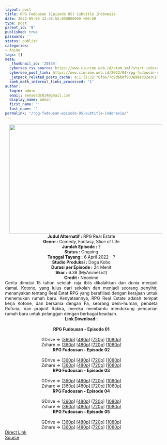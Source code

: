 ```yaml
---
layout: post
title: RPG Fudousan (Episode 05) Subtitle Indonesia
date: 2022-05-05 12:38:52.000000000 +00:00
type: post
parent_id: '0'
published: true
password: ''
status: publish
categories:
- Anime
tags: []
meta:
  _thumbnail_id: '25834'
  cyberseo_rss_source: https://www.ciunime.web.id/atom.xml?start-index=1
  cyberseo_post_link: https://www.ciunime.web.id/2022/04/rpg-fudousan-subtitle-indonesia.html
  _jetpack_related_posts_cache: a:1:{s:32:"8f6677c9d6b0f903e98ad32ec61f8deb";a:2:{s:7:"expires";i:1655482462;s:7:"payload";a:3:{i:0;a:1:{s:2:"id";i:26931;}i:1;a:1:{s:2:"id";i:26840;}i:2;a:1:{s:2:"id";i:26737;}}}}
  rank_math_internal_links_processed: '1'
author:
  login: admin
  email: senseads014@gmail.com
  display_name: admin
  first_name: ''
  last_name: ''
permalink: "/rpg-fudousan-episode-05-subtitle-indonesia/"
---
```

<div class="separator" style="clear: both; text-align: center;"><a href="https://blogger.googleusercontent.com/img/b/R29vZ2xl/AVvXsEjx9ILvfNoqNBR3mmIBlaNqygmGKwYlItqlvUmFp1gdwslUOIXNs_hfh9F6JzBlkV9qyFteGC0psgCg-pib5b4Tq1n6h81INCy2mEuKy1PDteGOYsi85uGpFyyPQiGbPRF481l8Am0ip7KTDA9W3WUlBLDtgu2ofBTGNzOp2sU5Iu-qjpDxCryDPlVO/s1280/RPG%20Fudousan.jpg" style="margin-left: 1em; margin-right: 1em;"><img border="0" data-original-height="720" data-original-width="1280" height="360" src="{{ site.baseurl }}/assets/2022/05/RPG%20Fudousan.jpg" width="640" /></a></div>
<div class="separator" style="clear: both; text-align: center;"></div>
<div style="text-align: center;"><b>Judul</b><b><b> Alternatif</b> :</b> RPG Real Estate</div>
<div style="text-align: center;"><b><b>Genre :</b></b> Comedy, Fantasy, Slice of Life</div>
<div style="text-align: center;"><b>Jumlah Episode :</b> ?<br /><b>Status :&nbsp;</b>Ongoing<br /><b>Tanggal Tayang :</b> 6 April&nbsp;2022 - ?<br /><b>Studio Produksi :</b>&nbsp;Doga Kobo<br /><b>Durasi per Episode :</b> 24 Menit</div>
<div style="text-align: center;"><b>Skor :</b> 6.38 (MyAnimeList)</div>
<div style="text-align: center;"><b>Credit :</b>&nbsp;Neonime</div>
<div style="text-align: center;"></div>
<div style="text-align: justify;">Cerita dimulai 15 tahun setelah raja iblis dikalahkan dan dunia menjadi damai. Kotone, yang lulus dari sekolah dan menjadi seorang penyihir, menanyakan tentang Real Estat RPG yang berafiliasi dengan kerajaan untuk menemukan rumah baru. Kenyataannya, RPG Real Estate adalah tempat kerja Kotone, dan bersama dengan Fa, seorang demi-human, pendeta Rufuria, dan prajurit Rakira, mereka membantu mendukung pencarian rumah baru untuk pelanggan dengan berbagai keadaan.</div>
<div style="text-align: justify;"></div>
<div style="text-align: justify;"></div>
<div style="text-align: center;">
<div style="text-align: center;">
<div style="text-align: left;">
<div style="text-align: center;"><b>Link Download :</b></div>
<div style="text-align: center;"><b><br /></b></div>
<div style="text-align: center;"><span style="text-align: left;"><b>RPG Fudousan&nbsp;</b></span><b>- Episode 01</b></div>
<div style="text-align: center;"><b><br /></b></div>
<div style="text-align: center;">GDrive =&gt; [<a href="https://www.mp4upload.com/vviz04uuhi7l" target="_blank" rel="noopener">360p</a>] [<a href="https://acefile.co/f/71993210/neonime_agen-properti-rpg-01-480p-zip" target="_blank" rel="noopener">480p</a>] [<a href="https://acefile.co/f/71993194/neonime_agen-properti-rpg-01-720p-zip" target="_blank" rel="noopener">720p</a>] [<a href="https://acefile.co/f/71993369/neonime_agen-properti-rpg-01-1080p-zip" target="_blank" rel="noopener">1080p</a>]</div>
<div style="text-align: center;">Zshare =&gt; [<a href="https://www51.zippyshare.com/v/kYL2vgjg/file.html" target="_blank" rel="noopener">360p</a>] [<a href="https://www68.zippyshare.com/v/YhxaZ3Ht/file.html" target="_blank" rel="noopener">480p</a>] [<a href="https://www120.zippyshare.com/v/7UcbgV9A/file.html" target="_blank" rel="noopener">720p</a>] [<a href="https://www23.zippyshare.com/v/RNg8g9xs/file.html" target="_blank" rel="noopener">1080p</a>]</div>
<div style="text-align: center;"></div>
<div style="text-align: center;">
<div><span style="text-align: left;"><b>RPG Fudousan&nbsp;</b></span><b>- Episode 02</b></div>
<div><b><br /></b></div>
<div>GDrive =&gt; [<a href="http://www.solidfiles.com/v/eWpN5gGxa5veX" target="_blank" rel="noopener">360p</a>] [<a href="https://acefile.co/f/72637293/neonime_agen-properti-r-p-g-02-480p-zip" target="_blank" rel="noopener">480p</a>] [<a href="https://acefile.co/f/72637597/neonime_agen-properti-r-p-g-02-720p-zip" target="_blank" rel="noopener">720p</a>] [<a href="https://acefile.co/f/72638010/neonime_agen-properti-r-p-g-02-1080p-zip" target="_blank" rel="noopener">1080p</a>]</div>
<div>Zshare =&gt; [<a href="https://www31.zippyshare.com/v/44NluULN/file.html" target="_blank" rel="noopener">360p</a>] [<a href="https://www114.zippyshare.com/v/yxEtU1VZ/file.html" target="_blank" rel="noopener">480p</a>] [<a href="https://www81.zippyshare.com/v/qZ33XscI/file.html" target="_blank" rel="noopener">720p</a>] [<a href="https://www13.zippyshare.com/v/bOjU1LrK/file.html" target="_blank" rel="noopener">1080p</a>]</div>
<div></div>
<div>
<div><span style="text-align: left;"><b>RPG Fudousan&nbsp;</b></span><b>- Episode 03</b></div>
<div><b><br /></b></div>
<div>GDrive =&gt; [<a href="https://www.mp4upload.com/ipkrfqu6gtsw" target="_blank" rel="noopener">360p</a>] [<a href="https://acefile.co/f/73088606/neonime_agen_properti_r-p-g_-_03-480p-zip" target="_blank" rel="noopener">480p</a>] [<a href="https://acefile.co/f/73088833/neonime_agen_properti_r-p-g_-_03-720p-zip" target="_blank" rel="noopener">720p</a>] [<a href="https://acefile.co/f/73089190/neonime_agen_properti_r-p-g_-_03-1080p-zip" target="_blank" rel="noopener">1080p</a>]</div>
<div>Zshare =&gt; [<a href="https://www22.zippyshare.com/v/HyvTyLmU/file.html" target="_blank" rel="noopener">360p</a>] [<a href="https://www118.zippyshare.com/v/gDbRX3AG/file.html" target="_blank" rel="noopener">480p</a>] [<a href="https://www28.zippyshare.com/v/AHHkgz6Q/file.html" target="_blank" rel="noopener">720p</a>] [<a href="https://www23.zippyshare.com/v/rtQzxtEs/file.html" target="_blank" rel="noopener">1080p</a>]</div>
</div>
<div></div>
<div>
<div><span style="text-align: left;"><b>RPG Fudousan&nbsp;</b></span><b>- Episode 04</b></div>
<div><b><br /></b></div>
<div>GDrive =&gt; [<a href="http://www.solidfiles.com/v/QnwYW3GGmQxRp" target="_blank" rel="noopener">360p</a>] [<a href="https://acefile.co/f/73645252/neonime_agen-properti-r-p-g-04-480p-zip" target="_blank" rel="noopener">480p</a>] [<a href="https://acefile.co/f/73645431/neonime_agen-properti-r-p-g-04-720p-zip" target="_blank" rel="noopener">720p</a>] [<a href="https://acefile.co/f/73645620/neonime_agen-properti-r-p-g-04-1080p-zip" target="_blank" rel="noopener">1080p</a>]</div>
<div>Zshare =&gt; [<a href="https://www61.zippyshare.com/v/CoMxEz4Q/file.html" target="_blank" rel="noopener">360p</a>] [<a href="https://www61.zippyshare.com/v/1Tm3A6I0/file.html" target="_blank" rel="noopener">480p</a>] [<a href="https://www61.zippyshare.com/v/ehf9v0GY/file.html" target="_blank" rel="noopener">720p</a>] [<a href="https://www60.zippyshare.com/v/eOuosSZ5/file.html" target="_blank" rel="noopener">1080p</a>]</div>
</div>
<div></div>
<div>
<div><span style="text-align: left;"><b>RPG Fudousan&nbsp;</b></span><b>- Episode 05</b></div>
<div><b><br /></b></div>
<div>GDrive =&gt; [<a href="http://www.solidfiles.com/v/MWvW4yr7RVkQK" target="_blank" rel="noopener">360p</a>] [<a href="https://acefile.co/f/74079074/neonime_agen-properti-r-p-g-05-480p-zip" target="_blank" rel="noopener">480p</a>] [<a href="https://acefile.co/f/74079433/neonime_agen-properti-r-p-g-05-720p-zip" target="_blank" rel="noopener">720p</a>] [<a href="https://acefile.co/f/74079763/neonime_agen-properti-r-p-g-05-1080p-zip" target="_blank" rel="noopener">1080p</a>]</div>
<div>Zshare =&gt; [<a href="https://www3.zippyshare.com/v/86A1osG7/file.html" target="_blank" rel="noopener">360p</a>] [<a href="https://www63.zippyshare.com/v/GGUuq5aI/file.html" target="_blank" rel="noopener">480p</a>] [<a href="https://www30.zippyshare.com/v/LFUxSglJ/file.html" target="_blank" rel="noopener">720p</a>] [<a href="https://www17.zippyshare.com/v/fkqP5dJd/file.html" target="_blank" rel="noopener">1080p</a>]</div>
</div>
</div>
</div>
</div>
</div>
<link rel="stylesheet" href="https://cdnjs.cloudflare.com/ajax/libs/font-awesome/4.7.0/css/font-awesome.min.css" />
<div class="divbtn"> <a href="https://handymansurrender.com/fihup8buzv?key=94550f7ce39444073321dde3b8782f97" class="btn"><i class="fa fa-download"></i> Direct Link</a> <br /><a href="https://www.ciunime.web.id/2022/04/rpg-fudousan-subtitle-indonesia.html">Source</a> </div>
